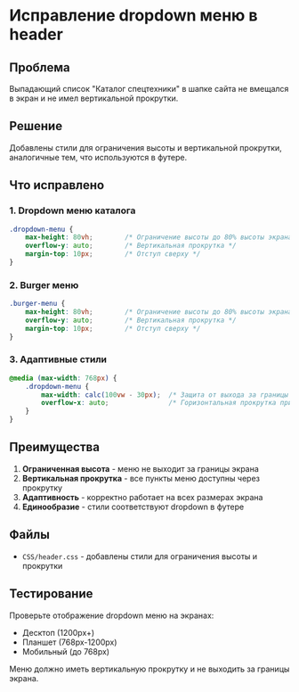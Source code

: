 # Исправление dropdown меню в header

## Проблема
Выпадающий список "Каталог спецтехники" в шапке сайта не вмещался в экран и не имел вертикальной прокрутки.

## Решение
Добавлены стили для ограничения высоты и вертикальной прокрутки, аналогичные тем, что используются в футере.

## Что исправлено

### 1. **Dropdown меню каталога**
```css
.dropdown-menu {
    max-height: 80vh;        /* Ограничение высоты до 80% высоты экрана */
    overflow-y: auto;        /* Вертикальная прокрутка */
    margin-top: 10px;        /* Отступ сверху */
}
```

### 2. **Burger меню**
```css
.burger-menu {
    max-height: 80vh;        /* Ограничение высоты до 80% высоты экрана */
    overflow-y: auto;        /* Вертикальная прокрутка */
    margin-top: 10px;        /* Отступ сверху */
}
```

### 3. **Адаптивные стили**
```css
@media (max-width: 768px) {
    .dropdown-menu {
        max-width: calc(100vw - 30px);  /* Защита от выхода за границы экрана */
        overflow-x: auto;               /* Горизонтальная прокрутка при необходимости */
    }
}
```

## Преимущества

1. **Ограниченная высота** - меню не выходит за границы экрана
2. **Вертикальная прокрутка** - все пункты меню доступны через прокрутку
3. **Адаптивность** - корректно работает на всех размерах экрана
4. **Единообразие** - стили соответствуют dropdown в футере

## Файлы
- `CSS/header.css` - добавлены стили для ограничения высоты и прокрутки

## Тестирование
Проверьте отображение dropdown меню на экранах:
- Десктоп (1200px+)
- Планшет (768px-1200px)
- Мобильный (до 768px)

Меню должно иметь вертикальную прокрутку и не выходить за границы экрана. 